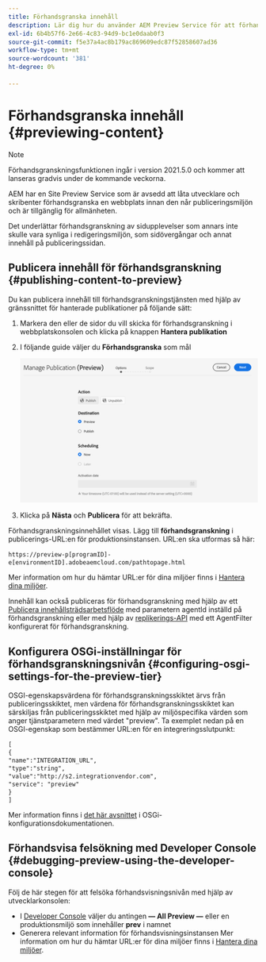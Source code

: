 ```yaml
---
title: Förhandsgranska innehåll
description: Lär dig hur du använder AEM Preview Service för att förhandsgranska innehåll innan du publicerar.
exl-id: 6b4b57f6-2e66-4c83-94d9-bc1e0daab0f3
source-git-commit: f5e37a4ac8b179ac869609edc87f52858607ad36
workflow-type: tm+mt
source-wordcount: '381'
ht-degree: 0%

---
```


# Förhandsgranska innehåll {#previewing-content}

>[!NOTE]
>
>Förhandsgranskningsfunktionen ingår i version 2021.5.0 och kommer att lanseras gradvis under de kommande veckorna.

AEM har en Site Preview Service som är avsedd att låta utvecklare och skribenter förhandsgranska en webbplats innan den når publiceringsmiljön och är tillgänglig för allmänheten.

Det underlättar förhandsgranskning av sidupplevelser som annars inte skulle vara synliga i redigeringsmiljön, som sidövergångar och annat innehåll på publiceringssidan.

## Publicera innehåll för förhandsgranskning {#publishing-content-to-preview}

Du kan publicera innehåll till förhandsgranskningstjänsten med hjälp av gränssnittet för hanterade publikationer på följande sätt:

1. Markera den eller de sidor du vill skicka för förhandsgranskning i webbplatskonsolen och klicka på knappen **Hantera publikation**
1. I följande guide väljer du **Förhandsgranska** som mål

   ![hanterad publikation](/help/sites-cloud/authoring/assets/previewmanagedpublication.png)

1. Klicka på **Nästa** och **Publicera** för att bekräfta.

Förhandsgranskningsinnehållet visas. Lägg till **förhandsgranskning** i publicerings-URL:en för produktionsinstansen. URL:en ska utformas så här:

```
https://preview-p[programID]-e[environmentID].adobeaemcloud.com/pathtopage.html
```

Mer information om hur du hämtar URL:er för dina miljöer finns i [Hantera dina miljöer](https://experienceleague.adobe.com/docs/experience-manager-cloud-manager/using/how-to-use/manage-your-environment.html?lang=en).

Innehåll kan också publiceras för förhandsgranskning med hjälp av ett [Publicera innehållsträdsarbetsflöde](https://experienceleague.adobe.com/docs/experience-manager-cloud-service/operations/replication.html?lang=en#publish-content-tree-workflow) med parametern agentId inställd på förhandsgranskning eller med hjälp av [replikerings-API](/help/operations/replication.md#replication-api) med ett AgentFilter konfigurerat för förhandsgranskning.

## Konfigurera OSGi-inställningar för förhandsgranskningsnivån {#configuring-osgi-settings-for-the-preview-tier}

OSGI-egenskapsvärdena för förhandsgranskningsskiktet ärvs från publiceringsskiktet, men värdena för förhandsgranskningsskiktet kan särskiljas från publiceringsskiktet med hjälp av miljöspecifika värden som anger tjänstparametern med värdet &quot;preview&quot;. Ta exemplet nedan på en OSGI-egenskap som bestämmer URL:en för en integreringsslutpunkt:

```
[
{
"name":"INTEGRATION_URL",
"type":"string",
"value":"http://s2.integrationvendor.com",
"service": "preview"
}
]
```

Mer information finns i [det här avsnittet](/help/implementing/deploying/configuring-osgi.md#author-vs-publish-configuration) i OSGi-konfigurationsdokumentationen.

## Förhandsvisa felsökning med Developer Console {#debugging-preview-using-the-developer-console}

Följ de här stegen för att felsöka förhandsvisningsnivån med hjälp av utvecklarkonsolen:

* I [Developer Console](/help/implementing/developing/introduction/development-guidelines.md#aem-as-a-cloud-service-development-tools) väljer du antingen **— All Preview —** eller en produktionsmiljö som innehåller **prev** i namnet
* Generera relevant information för förhandsvisningsinstansen
Mer information om hur du hämtar URL:er för dina miljöer finns i [Hantera dina miljöer](https://experienceleague.adobe.com/docs/experience-manager-cloud-manager/using/how-to-use/manage-your-environment.html?lang=en).
